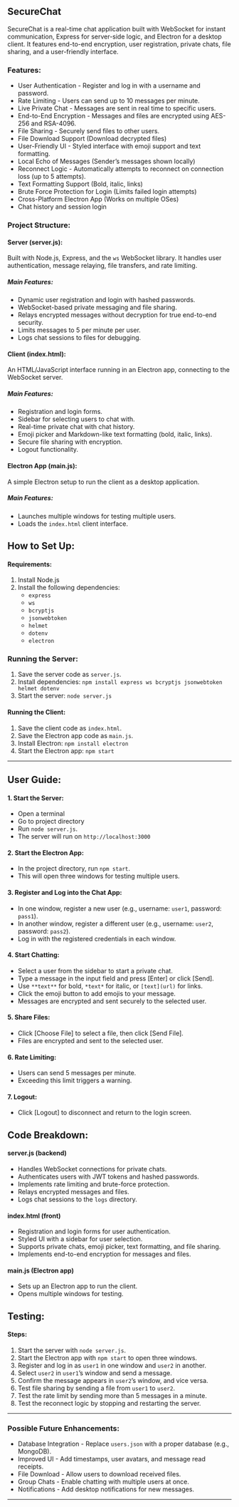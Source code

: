 ## SecureChat

SecureChat is a real-time chat application built with WebSocket for instant communication, Express for server-side logic, and Electron for a desktop client. It features end-to-end encryption, user registration, private chats, file sharing, and a user-friendly interface.

### Features:

- User Authentication - Register and log in with a username and password.
- Rate Limiting - Users can send up to 10 messages per minute.
- Live Private Chat - Messages are sent in real time to specific users.
- End-to-End Encryption - Messages and files are encrypted using AES-256 and RSA-4096.
- File Sharing - Securely send files to other users.
- File Download Support (Download decrypted files)
- User-Friendly UI - Styled interface with emoji support and text formatting.
- Local Echo of Messages (Sender’s messages shown locally)
- Reconnect Logic - Automatically attempts to reconnect on connection loss (up to 5 attempts).
- Text Formatting Support (Bold, italic, links)
- Brute Force Protection for Login (Limits failed login attempts)
- Cross-Platform Electron App (Works on multiple OSes)
- Chat history and session login


### Project Structure:

#### Server (server.js):

Built with Node.js, Express, and the `ws` WebSocket library. It handles user authentication, message relaying, file transfers, and rate limiting.

##### Main Features:
- Dynamic user registration and login with hashed passwords.
- WebSocket-based private messaging and file sharing.
- Relays encrypted messages without decryption for true end-to-end security.
- Limits messages to 5 per minute per user.
- Logs chat sessions to files for debugging.

#### Client (index.html):

An HTML/JavaScript interface running in an Electron app, connecting to the WebSocket server.

##### Main Features:
- Registration and login forms.
- Sidebar for selecting users to chat with.
- Real-time private chat with chat history.
- Emoji picker and Markdown-like text formatting (bold, italic, links).
- Secure file sharing with encryption.
- Logout functionality.

#### Electron App (main.js):

A simple Electron setup to run the client as a desktop application.

##### Main Features:
- Launches multiple windows for testing multiple users.
- Loads the `index.html` client interface.

## How to Set Up:

#### Requirements:
1. Install Node.js
2. Install the following dependencies:
   - `express`
   - `ws`
   - `bcryptjs`
   - `jsonwebtoken`
   - `helmet`
   - `dotenv`
   - `electron`

### Running the Server:
1. Save the server code as `server.js`.
2. Install dependencies: `npm install express ws bcryptjs jsonwebtoken helmet dotenv`
3. Start the server: `node server.js`

#### Running the Client:
1. Save the client code as `index.html`.
2. Save the Electron app code as `main.js`.
3. Install Electron: `npm install electron`
4. Start the Electron app: `npm start`

---

## User Guide:

#### 1. Start the Server:
- Open a terminal
- Go to project directory
- Run `node server.js`.
- The server will run on `http://localhost:3000`

#### 2. Start the Electron App:
- In the project directory, run `npm start`.
- This will open three windows for testing multiple users.

#### 3. Register and Log into the Chat App:
- In one window, register a new user (e.g., username: `user1`, password: `pass1`).
- In another window, register a different user (e.g., username: `user2`, password: `pass2`).
- Log in with the registered credentials in each window.

#### 4. Start Chatting:
- Select a user from the sidebar to start a private chat.
- Type a message in the input field and press [Enter] or click [Send].
- Use `**text**` for bold, `*text*` for italic, or `[text](url)` for links.
- Click the emoji button to add emojis to your message.
- Messages are encrypted and sent securely to the selected user.

#### 5. Share Files:
- Click [Choose File] to select a file, then click [Send File].
- Files are encrypted and sent to the selected user.

#### 6. Rate Limiting:
- Users can send 5 messages per minute.
- Exceeding this limit triggers a warning.

#### 7. Logout:
- Click [Logout] to disconnect and return to the login screen.

## Code Breakdown:

#### server.js (backend)
- Handles WebSocket connections for private chats.
- Authenticates users with JWT tokens and hashed passwords.
- Implements rate limiting and brute-force protection.
- Relays encrypted messages and files.
- Logs chat sessions to the `logs` directory.

#### index.html (front)
- Registration and login forms for user authentication.
- Styled UI with a sidebar for user selection.
- Supports private chats, emoji picker, text formatting, and file sharing.
- Implements end-to-end encryption for messages and files.

#### main.js (Electron app)
- Sets up an Electron app to run the client.
- Opens multiple windows for testing.

## Testing:

#### Steps:
1. Start the server with `node server.js`.
2. Start the Electron app with `npm start` to open three windows.
3. Register and log in as `user1` in one window and `user2` in another.
4. Select `user2` in `user1`’s window and send a message.
5. Confirm the message appears in `user2`’s window, and vice versa.
6. Test file sharing by sending a file from `user1` to `user2`.
7. Test the rate limit by sending more than 5 messages in a minute.
8. Test the reconnect logic by stopping and restarting the server.

---

### Possible Future Enhancements:

- Database Integration - Replace `users.json` with a proper database (e.g., MongoDB).
- Improved UI - Add timestamps, user avatars, and message read receipts.
- File Download - Allow users to download received files.
- Group Chats - Enable chatting with multiple users at once.
- Notifications - Add desktop notifications for new messages.

---

